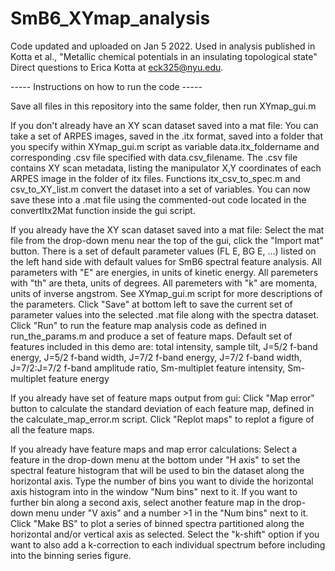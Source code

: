 # SmB6_XYmap_analysis
Code updated and uploaded on Jan 5 2022.
Used in analysis published in Kotta et al., "Metallic chemical potentials in an insulating topological state"
Direct questions to Erica Kotta at eck325@nyu.edu.

----- Instructions on how to run the code -----

Save all files in this repository into the same folder, then run XYmap_gui.m 

If you don't already have an XY scan dataset saved into a mat file: 
You can take a set of ARPES images, saved in the .itx format, saved into a folder that you specify within XYmap_gui.m script as variable data.itx_foldername and corresponding .csv file specified with data.csv_filename. 
The .csv file contains XY scan metadata, listing the manipulator X,Y coordinates of each ARPES image in the folder of itx files. 
Functions itx_csv_to_spec.m and csv_to_XY_list.m convert the dataset into a set of variables. You can now save these into a .mat file using the commented-out code located in the convertItx2Mat function inside the gui script. 

If you already have the XY scan dataset saved into a mat file: 
Select the mat file from the drop-down menu near the top of the gui, click the "Import mat" button. 
There is a set of default parameter values (FL E, BG E, ...) listed on the left hand side with default values for SmB6 spectral feature analysis. 
All parameters with "E" are energies, in units of kinetic energy. 
All paremeters with "th" are theta, units of degrees. 
All paremeters with "k" are momenta, units of inverse angstrom. 
See XYmap_gui.m script for more descriptions of the parameters. 
Click "Save" at bottom left to save the current set of parameter values into the selected .mat file along with the spectra dataset. 
Click "Run" to run the feature map analysis code as defined in run_the_params.m and produce a set of feature maps. 
Default set of features included in this demo are: total intensity, sample tilt, J=5/2 f-band energy, J=5/2 f-band width, J=7/2 f-band energy, J=7/2 f-band width, J=7/2:J=7/2 f-band amplitude ratio, Sm-multiplet feature intensity, Sm-multiplet feature energy 

If you already have set of feature maps output from gui: 
Click "Map error" button to calculate the standard deviation of each feature map, defined in the calculate_map_error.m script. 
Click "Replot maps" to replot a figure of all the feature maps. 

If you already have feature maps and map error calculations: 
Select a feature in the drop-down menu at the bottom under "H axis" to set the spectral feature histogram that will be used to bin the dataset along the horizontal axis. 
Type the number of bins you want to divide the horizontal axis histogram into in the window "Num bins" next to it. 
If you want to further bin along a second axis, select another feature map in the drop-down menu under "V axis" and a number >1 in the "Num bins" next to it. 
Click "Make BS" to plot a series of binned spectra partitioned along the horizontal and/or vertical axis as selected. 
Select the "k-shift" option if you want to also add a k-correction to each individual spectrum before including into the binning series figure. 

